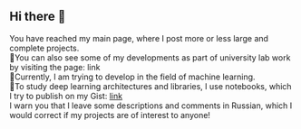 ## Hi there 👋
You have reached my main page, where I post more or less large and complete projects.  
🔭You can also see some of my developments as part of university lab work by visiting the page: link  
🌱Currently, I am trying to develop in the field of machine learning.  
🔭To study deep learning architectures and libraries, I use notebooks, which I try to publish on my Gist: [link](https://gist.github.com/Ludico10)  
I warn you that I leave some descriptions and comments in Russian, which I would correct if my projects are of interest to anyone!  
<!--
**Ludico10/Ludico10** is a ✨ _special_ ✨ repository because its `README.md` (this file) appears on your GitHub profile.

Here are some ideas to get you started:

- 🔭 I’m currently working on ...
- 🌱 I’m currently learning ...
- 👯 I’m looking to collaborate on ...
- 🤔 I’m looking for help with ...
- 💬 Ask me about ...
- 📫 How to reach me: ...
- 😄 Pronouns: ...
- ⚡ Fun fact: ...
-->
